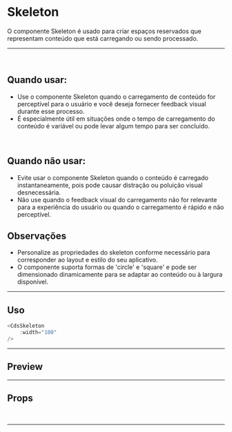 # Skeleton

O componente Skeleton é usado para criar espaços reservados que representam conteúdo que está carregando ou sendo processado.

---

<br>

## Quando usar:
- Use o componente Skeleton quando o carregamento de conteúdo for perceptível
para o usuário e você deseja fornecer feedback visual durante esse processo.
- É especialmente útil em situações onde o tempo de carregamento do conteúdo é
variável ou pode levar algum tempo para ser concluído.

<br>

## Quando não usar:
- Evite usar o componente Skeleton quando o conteúdo é carregado
instantaneamente, pois pode causar distração ou poluição visual desnecessária.
- Não use quando o feedback visual do carregamento não for relevante para a
experiência do usuário ou quando o carregamento é rápido e não perceptível.


## Observações
- Personalize as propriedades do skeleton conforme necessário para corresponder
ao layout e estilo do seu aplicativo.
- O componente suporta formas de 'circle' e 'square' e pode ser dimensionado
dinamicamente para se adaptar ao conteúdo ou à largura disponível.

---

## Uso

```js
<CdsSkeleton
	:width="100"
/>
```

---

## Preview

<PreviewBuilder
	:args
	:component="CdsSkeleton"
/>

---

## Props

<APITable
	name="CdsSkeleton"
	section="props"
/>
<br>

---

<script setup>
import { ref } from 'vue';
import CdsSkeleton from '@/components/Skeleton.vue';

const args = ref({
	width: 100
});
</script>
